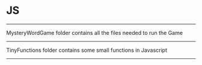 # JS
--------------------------------------------------------------------

MysteryWordGame folder contains all the files needed to run the Game

--------------------------------------------------------------------

TinyFunctions folder contains some small functions in Javascript

--------------------------------------------------------------------